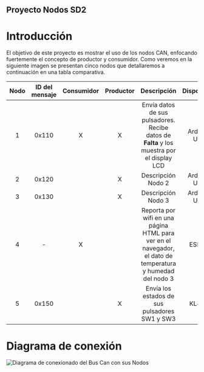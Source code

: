 ## Proyecto Nodos SD2

# Introducción
El objetivo de este proyecto es mostrar el uso de los nodos CAN, enfocando fuertemente el concepto de productor y consumidor. Como veremos en la siguiente imagen se presentan cinco nodos que detallaremos a continuación en una tabla comparativa.

| Nodo | ID del mensaje | Consumidor | Productor | Descripción | Dispositivo |
|:----:|:------------:|:----------:|:---------:|:-----------:|:-----------:|
| 1    | 0x110        | X          | X         | Envía datos de sus pulsadores. Recibe datos de **Falta** y los muestra por el display LCD | Arduino Uno |
| 2    | 0x120        |            | X         | Descripción Nodo 2 | Arduino Uno |
| 3    | 0x130        |            | X         | Descripción Nodo 3 | Arduino Uno |
| 4    | -            | X          |           | Reporta por wifi en una página HTML para ver en el navegador, el dato de temperatura y humedad del nodo 3 | ESP32 |
| 5    | 0x150        |            | X         | Envía los estados de sus pulsadores SW1 y SW3 | KL46Z |

# Diagrama de conexión

![Diagrama de conexionado del Bus Can con sus Nodos](https://github.com/Agustin586/Ejemplos-SD2/blob/main/image/Diagrama_CANBUS.jpeg)
